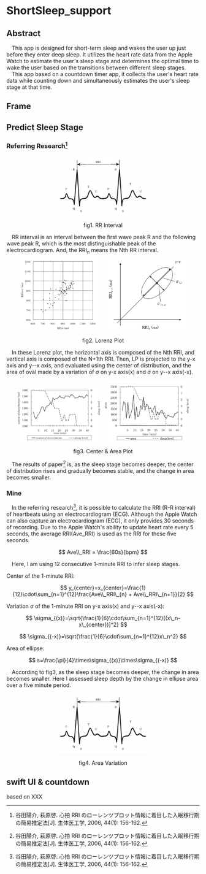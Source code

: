 # ShortSleep_support
## Abstract
&emsp;This app is designed for short-term sleep and wakes the user up just before they enter deep sleep. It utilizes the heart rate data from the Apple Watch to estimate the user's sleep stage and determines the optimal time to wake the user based on the transitions between different sleep stages.    
&emsp;This app based on a countdown timer app, it collects the user's heart rate data while counting down and simultaneously estimates the user's sleep stage at that time.
## Frame

## Predict Sleep Stage
### Referring Research[^1]
<div align=center>
  <img src="https://github.com/znlua/ShortSleep_support/blob/main/CircleTimer-main/images/RRI.png" alt="RR Intervial" style="width:50%; height:auto;">
  <p>fig1. RR Interval</p>
</div>    
&emsp;RR interval is an interval between the first wave peak R and the following wave peak R, which is the most distinguishable peak of the electrocardiogram. And, the RRI<sub>n</sub> means the Nth RR interval.

<div align=center>
  <img src="https://github.com/znlua/ShortSleep_support/blob/main/CircleTimer-main/images//Lorenz_plot.png"
    alt="RR Intervial" style="width:45%; height:auto;"/>
  <img src="https://github.com/znlua/ShortSleep_support/blob/main/CircleTimer-main/images/LZ.png"
    alt="RR Intervial" style="width:45%; height:auto;"/>
    <p>fig2. Lorenz Plot</p>
</div>

&emsp;In these Lorenz plot, the horizontal axis is composed of the Nth RRI, and vertical axis is composed of the N+1th RRI. Then, LP is projected to the y-x axis and y--x axis, and evaluated using the center of distribution, and the area of oval made by a variation of $\sigma$ on y-x axis(x) and $\sigma$ on y--x axis(-x).   

<div align=center>
  <img src="https://github.com/znlua/ShortSleep_support/blob/main/CircleTimer-main/images/center.png"
    alt="RR Intervial" style="width:45%; height:auto;"/>
  <img src="https://github.com/znlua/ShortSleep_support/blob/main/CircleTimer-main/images/area.png"
    alt="RR Intervial" style="width:45%; height:auto;"/>
  <p>fig3. Center & Area Plot</p>
</div>

&emsp;The results of paper[^1] is, as the sleep stage becomes deeper, the center of distribution rises and gradually becomes stable, and the change in area becomes smaller.  

### Mine
&emsp;In the referring research[^1], it is possible to calculate the RRI (R-R interval) of heartbeats using an electrocardiogram (ECG). Although the Apple Watch can also capture an electrocardiogram (ECG), it only provides 30 seconds of recording. Due to the Apple Watch's ability to update heart rate every 5 seconds, the average RRI(Ave\_RRI) is used as the RRI for these five seconds.

$$ Ave\\_RRI = \frac{60s}{bpm} $$

&emsp;Here, I am using 12 consecutive 1-minute RRI to infer sleep stages.  

Center of the 1-minute RRI:

$$ y_{center}=x_{center}=\frac{1}{12}\cdot\sum_{n=1}^{12}\frac{Ave\\_RRI\_{n} + Ave\\_RRI\_{n+1}}{2} $$

Variation $\sigma$ of the 1-minute RRI on y-x axis(x) and y--x axis(-x):

$$ \sigma_{(x)}=\sqrt{\frac{1}{6}\cdot\sum_{n=1}^{12}[(x\_n-x\_{center})]^2} $$

$$ \sigma_{(-x)}=\sqrt{\frac{1}{6}\cdot\sum_{n=1}^{12}x\_n^2} $$

Area of ellipse:

$$ s=\frac{\pi}{4}\times\sigma_{(x)}\times\sigma_{(-x)} $$

&emsp;According to fig3, as the sleep stage becomes deeper, the change in area becomes smaller. Here I assessed sleep depth by the change in ellipse area over a five minute period.

<div align=center>
  <img src="https://github.com/znlua/ShortSleep_support/blob/main/CircleTimer-main/images/RRI.png" alt="RR Intervial" style="width:50%; height:auto;">
  <p>fig4. Area Variation</p>
</div>    

## swift UI & countdown
based on XXX

[^1]: 谷田陽介, 萩原啓. 心拍 RRI のローレンツプロット情報に着目した入眠移行期の簡易推定法[J]. 生体医工学, 2006, 44(1): 156-162.
